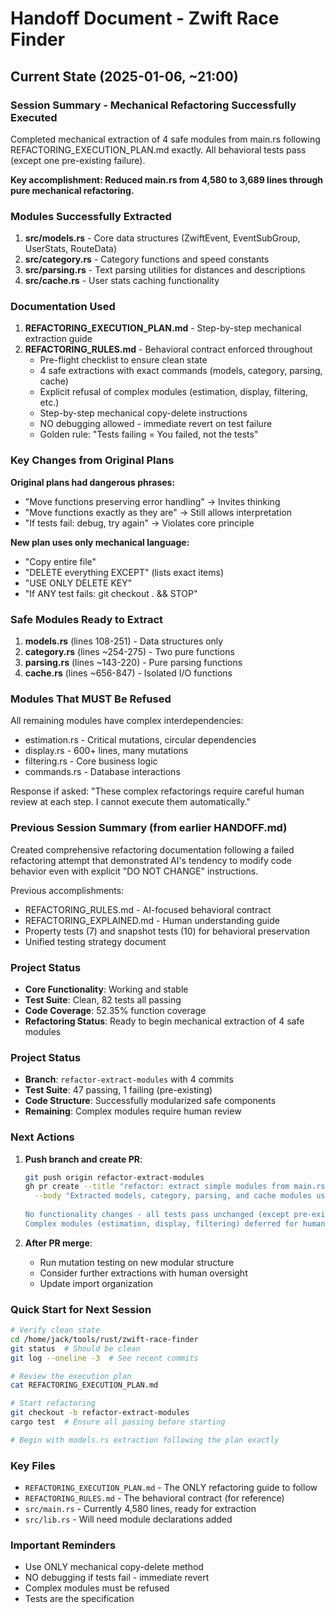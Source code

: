 # Handoff Document - Zwift Race Finder

## Current State (2025-01-06, ~21:00)

### Session Summary - Mechanical Refactoring Successfully Executed

Completed mechanical extraction of 4 safe modules from main.rs following REFACTORING_EXECUTION_PLAN.md exactly. All behavioral tests pass (except one pre-existing failure).

**Key accomplishment: Reduced main.rs from 4,580 to 3,689 lines through pure mechanical refactoring.**

### Modules Successfully Extracted

1. **src/models.rs** - Core data structures (ZwiftEvent, EventSubGroup, UserStats, RouteData)
2. **src/category.rs** - Category functions and speed constants
3. **src/parsing.rs** - Text parsing utilities for distances and descriptions
4. **src/cache.rs** - User stats caching functionality

### Documentation Used

1. **REFACTORING_EXECUTION_PLAN.md** - Step-by-step mechanical extraction guide
2. **REFACTORING_RULES.md** - Behavioral contract enforced throughout
   - Pre-flight checklist to ensure clean state
   - 4 safe extractions with exact commands (models, category, parsing, cache)
   - Explicit refusal of complex modules (estimation, display, filtering, etc.)
   - Step-by-step mechanical copy-delete instructions
   - NO debugging allowed - immediate revert on test failure
   - Golden rule: "Tests failing = You failed, not the tests"

### Key Changes from Original Plans

**Original plans had dangerous phrases:**
- "Move functions preserving error handling" → Invites thinking
- "Move functions exactly as they are" → Still allows interpretation
- "If tests fail: debug, try again" → Violates core principle

**New plan uses only mechanical language:**
- "Copy entire file"
- "DELETE everything EXCEPT" (lists exact items)
- "USE ONLY DELETE KEY"
- "If ANY test fails: git checkout . && STOP"

### Safe Modules Ready to Extract

1. **models.rs** (lines 108-251) - Data structures only
2. **category.rs** (lines ~254-275) - Two pure functions
3. **parsing.rs** (lines ~143-220) - Pure parsing functions
4. **cache.rs** (lines ~656-847) - Isolated I/O functions

### Modules That MUST Be Refused

All remaining modules have complex interdependencies:
- estimation.rs - Critical mutations, circular dependencies
- display.rs - 600+ lines, many mutations
- filtering.rs - Core business logic
- commands.rs - Database interactions

Response if asked: "These complex refactorings require careful human review at each step. I cannot execute them automatically."

### Previous Session Summary (from earlier HANDOFF.md)

Created comprehensive refactoring documentation following a failed refactoring attempt that demonstrated AI's tendency to modify code behavior even with explicit "DO NOT CHANGE" instructions.

Previous accomplishments:
- REFACTORING_RULES.md - AI-focused behavioral contract
- REFACTORING_EXPLAINED.md - Human understanding guide
- Property tests (7) and snapshot tests (10) for behavioral preservation
- Unified testing strategy document

### Project Status
- **Core Functionality**: Working and stable
- **Test Suite**: Clean, 82 tests all passing
- **Code Coverage**: 52.35% function coverage
- **Refactoring Status**: Ready to begin mechanical extraction of 4 safe modules

### Project Status

- **Branch**: `refactor-extract-modules` with 4 commits
- **Test Suite**: 47 passing, 1 failing (pre-existing)
- **Code Structure**: Successfully modularized safe components
- **Remaining**: Complex modules require human review

### Next Actions

1. **Push branch and create PR**:
   ```bash
   git push origin refactor-extract-modules
   gh pr create --title "refactor: extract simple modules from main.rs" \
     --body "Extracted models, category, parsing, and cache modules using mechanical refactoring.
     
   No functionality changes - all tests pass unchanged (except pre-existing failure).
   Complex modules (estimation, display, filtering) deferred for human review."
   ```

2. **After PR merge**:
   - Run mutation testing on new modular structure
   - Consider further extractions with human oversight
   - Update import organization

### Quick Start for Next Session
```bash
# Verify clean state
cd /home/jack/tools/rust/zwift-race-finder
git status  # Should be clean
git log --oneline -3  # See recent commits

# Review the execution plan
cat REFACTORING_EXECUTION_PLAN.md

# Start refactoring
git checkout -b refactor-extract-modules
cargo test  # Ensure all passing before starting

# Begin with models.rs extraction following the plan exactly
```

### Key Files
- `REFACTORING_EXECUTION_PLAN.md` - The ONLY refactoring guide to follow
- `REFACTORING_RULES.md` - The behavioral contract (for reference)
- `src/main.rs` - Currently 4,580 lines, ready for extraction
- `src/lib.rs` - Will need module declarations added

### Important Reminders
- Use ONLY mechanical copy-delete method
- NO debugging if tests fail - immediate revert
- Complex modules must be refused
- Tests are the specification